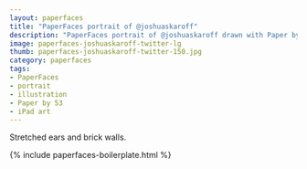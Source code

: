 ```yaml
---
layout: paperfaces
title: "PaperFaces portrait of @joshuaskaroff"
description: "PaperFaces portrait of @joshuaskaroff drawn with Paper by 53 on an iPad."
image: paperfaces-joshuaskaroff-twitter-lg
thumb: paperfaces-joshuaskaroff-twitter-150.jpg
category: paperfaces
tags: 
- PaperFaces
- portrait
- illustration
- Paper by 53
- iPad art
---
```


Stretched ears and brick walls.

{% include paperfaces-boilerplate.html %}